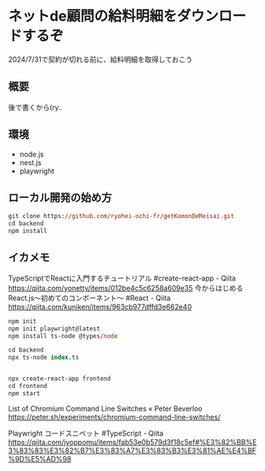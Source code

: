 # ネットde顧問の給料明細をダウンロードするぞ

2024/7/31で契約が切れる前に、給料明細を取得しておこう

## 概要

後で書くから(ry..

## 環境

- node.js
- nest.js
- playwright

## ローカル開発の始め方

```ps
git clone https://github.com/ryohei-ochi-fr/getKomonDeMeisai.git
cd backend
npm install
```

## イカメモ

TypeScriptでReactに入門するチュートリアル #create-react-app - Qiita https://qiita.com/yonetty/items/012be4c5c6258a609e35
今からはじめるReact.js〜初めてのコンポーネント〜 #React - Qiita https://qiita.com/kuniken/items/963cb977dffd3e662e40

```ps
npm init
npm init playwright@latest
npm install ts-node @types/node

cd backend
npx ts-node index.ts


npx create-react-app frontend
cd frontend
npm start
```

List of Chromium Command Line Switches « Peter Beverloo https://peter.sh/experiments/chromium-command-line-switches/

Playwright コードスニペット #TypeScript - Qiita https://qiita.com/jyoppomu/items/fab53e0b579d3f18c5ef#%E3%82%BB%E3%83%83%E3%82%B7%E3%83%A7%E3%83%B3%E3%81%AE%E4%BF%9D%E5%AD%98
